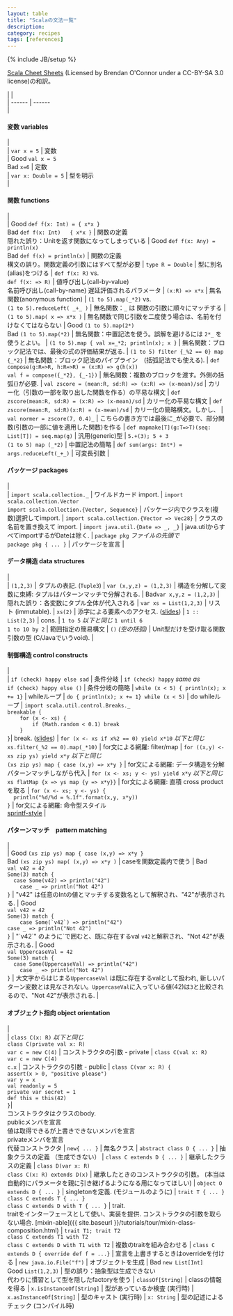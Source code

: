 ```yaml
---
layout: table
title: "Scalaの文法一覧"
description: 
category: recipes
tags: [references]
---
```

{% include JB/setup %}


[Scala Cheet Sheets](http://docs.scala-lang.org/cheatsheets/) (Licensed by Brendan O'Connor under a CC-BY-SA 3.0 license)の和訳。


|                                                                                                          |                 
| ------                                                                                                   | ------          
|  <h4 id="variables">変数 variables</h4>                                                                       |                 
|  `var x = 5`                                                                                             |  変数       
|  <span class="label success">Good</span> `val x = 5`<br> <span class="label important">Bad</span> `x=6`  |  定数       
|  `var x: Double = 5`                                                                                     |  型を明示  
|  <h4 id="functions">関数 functions</h4>                                                                       |                 
|  <span class="label success">Good</span> `def f(x: Int) = { x*x }`<br> <span class="label important">Bad</span> `def f(x: Int)   { x*x }` |  関数の定義 <br> 隠れた誤り：Unitを返す関数になってしまっている 
|  <span class="label success">Good</span> `def f(x: Any) = println(x)`<br> <span class="label important">Bad</span> `def f(x) = println(x)` |  関数の定義 <br> 構文の誤り。関数定義の引数にはすべて型が必要
|  `type R = Double`                                                                                       |  型に別名(alias)をつける
|  `def f(x: R)` vs.<br> `def f(x: => R)`                                                                  |  値呼び出し(call-by-value) <br> 名前呼び出し(call-by-name) 遅延評価されるパラメータ 
|  `(x:R) => x*x`                                                                                          |  無名関数(anonymous function)
|  `(1 to 5).map(_*2)` vs.<br> `(1 to 5).reduceLeft( _+_ )`                                                |  無名関数：`_` は 関数の引数に順々にマッチする
|  `(1 to 5).map( x => x*x )`                                                                              |  無名関数で同じ引数を二度使う場合は、名前を付けなくてはならない
|  <span class="label success">Good</span> `(1 to 5).map(2*)`<br> <span class="label important">Bad</span> `(1 to 5).map(*2)` |  無名関数：中置記法を使う。誤解を避けるには `2*_` を使うとよい。
|  `(1 to 5).map { val x=_*2; println(x); x }`                                                             |  無名関数：ブロック記法では、最後の式の評価結果が返る. 
|  `(1 to 5) filter {_%2 == 0} map {_*2}`                                                                  |  無名関数：ブロック記法のパイプライン　(括弧記法でも使える). 
|  `def compose(g:R=>R, h:R=>R) = (x:R) => g(h(x))` <br> `val f = compose({_*2}, {_-1})`                   |  無名関数：複数のブロックを渡す。外側の括弧{}が必要. 
|  `val zscore = (mean:R, sd:R) => (x:R) => (x-mean)/sd`                                                   |  カリー化（引数の一部を取り出した関数を作る）の平易な構文
|  `def zscore(mean:R, sd:R) = (x:R) => (x-mean)/sd`                                                       |  カリー化の平易な構文
|  `def zscore(mean:R, sd:R)(x:R) = (x-mean)/sd`                                                           |  カリー化の簡略構文。しかし、 
|  `val normer = zscore(7, 0.4)_`                                                                          |  こちらの書き方では最後に`_`が必要で、部分関数(引数の一部に値を適用した関数)を作る
|  `def mapmake[T](g:T=>T)(seq: List[T]) = seq.map(g)`                                                     |  汎用(generic)型
|  `5.+(3); 5 + 3` <br> `(1 to 5) map (_*2)`                                                               |  中置記法の簡略
|  `def sum(args: Int*) = args.reduceLeft(_+_)`                                                            |  可変長引数
|  <h4 id="packages">パッケージ packages</h4>                                                                         |                 
|  `import scala.collection._`                                                                             |  ワイルドカード import. 
|  `import scala.collection.Vector` <br> `import scala.collection.{Vector, Sequence}`                      |  パッケージ内でクラスを(複数)選択してimport. 
|  `import scala.collection.{Vector => Vec28}`                                                             |  クラスの名前を置き換えて import. 
|  `import java.util.{Date => _, _}`                                                                       |  java.utilからすべてimportするがDateは除く.
|  `package pkg` _ファイルの先頭で_ <br> `package pkg { ... }`                                             |  パッケージを宣言
|  <h4 id="data_structures">データ構造 data structures</h2>                                                           |                 
|  `(1,2,3)`                                                                                               |  タプルの表記. (`Tuple3`) 
|  `var (x,y,z) = (1,2,3)`                                                                                 |  構造を分解して変数に束縛: タプルはパターンマッチで分解される.
|  <span class="label important">Bad</span>`var x,y,z = (1,2,3)`                                           |  隠れた誤り：各変数にタプル全体が代入される
|  `var xs = List(1,2,3)`                                                                                  |  リスト (immutable). 
|  `xs(2)`                                                                                                 |  添字による要素へのアクセス. ([slides](http://www.slideshare.net/Odersky/fosdem-2009-1013261/27)) 
|  `1 :: List(2,3)`                                                                                        |  cons. 
|  `1 to 5` _以下と同じ_ `1 until 6` <br> `1 to 10 by 2`                                                      |  範囲指定の簡易構文
|  `()` _(空の括弧)_                                                                                   |  Unit型だけを受け取る関数引数の型 (C/Javaでいうvoid). 
|  <h4 id="control_constructs">制御構造 control constructs</h4>                                                     |                 
|  `if (check) happy else sad`                                                                             |  条件分岐
|  `if (check) happy` _same as_ <br> `if (check) happy else ()`                                            |  条件分岐の簡略
|  `while (x < 5) { println(x); x += 1}`                                                                   |  whileループ
|  `do { println(x); x += 1} while (x < 5)`                                                                |  do whileループ
|  `import scala.util.control.Breaks._`<br>`breakable {`<br>`    for (x <- xs) {`<br>`        if (Math.random < 0.1) break`<br>`    }`<br>`}`|  break. ([slides](http://www.slideshare.net/Odersky/fosdem-2009-1013261/21)) 
|  `for (x <- xs if x%2 == 0) yield x*10` _以下と同じ_ <br>`xs.filter(_%2 == 0).map(_*10)`                    |  for文による網羅: filter/map 
|  `for ((x,y) <- xs zip ys) yield x*y` _以下と同じ_ <br>`(xs zip ys) map { case (x,y) => x*y }`              |  for文による網羅: データ構造を分解パターンマッチしながら代入 
|  `for (x <- xs; y <- ys) yield x*y` _以下と同じ_ <br>`xs flatMap {x => ys map {y => x*y}}`                  |  for文による網羅: 直積 cross product を取る
|  `for (x <- xs; y <- ys) {`<br>    `  println("%d/%d = %.1f".format(x,y, x*y))`<br>`}`                     |  for文による網羅: 命令型スタイル <br>[sprintf-style](http://java.sun.com/javase/6/docs/api/java/util/Formatter.html#syntax) 
|  <h4 id="pattern_matching">パターンマッチ　pattern matching</h2>                                                         |                 
|  <span class="label success">Good</span> `(xs zip ys) map { case (x,y) => x*y }`<br> <span class="label important">Bad</span> `(xs zip ys) map( (x,y) => x*y )` |  caseを関数定義内で使う
|  <span class="label important">Bad</span><br>`val v42 = 42`<br>`Some(3) match {`<br>`  case Some(v42) => println("42")`<br>`    case _ => println("Not 42")`<br>`}` |  "v42" は任意のIntの値とマッチする変数名として解釈され、"42"が表示される. 
|  <span class="label success">Good</span><br>`val v42 = 42`<br>`Some(3) match {`<br>``    case Some(`v42`) => println("42")``<br>`case _ => println("Not 42")`<br>`}`  |  "\`v42\`" のように\`で囲むと、既に存在するval `v42`と解釈され、"Not 42"が表示される. 
|  <span class="label success">Good</span><br>`val UppercaseVal = 42`<br>`Some(3) match {`<br>`  case Some(UppercaseVal) => println("42")`<br>`    case _ => println("Not 42")`<br>`}` |  大文字からはじまる`UppercaseVal` は既に存在するvalとして扱われ, 新しいパターン変数とは見なされない。`UppercaseVal`に入っている値(42)は`3`と比較されるので、"Not 42"が表示される. 
|  <h4 id="object_orientation">オブジェクト指向 object orientation</h4>                                                     |                 
|  `class C(x: R)` _以下と同じ_ <br>`class C(private val x: R)`<br>`var c = new C(4)`                         |  コンストラクタの引数 - private 
|  `class C(val x: R)`<br>`var c = new C(4)`<br>`c.x`                                                      |  コンストラクタの引数 - public 
|  `class C(var x: R) {`<br>`assert(x > 0, "positive please")`<br>`var y = x`<br>`val readonly = 5`<br>`private var secret = 1`<br>`def this = this(42)`<br>`}`|<br>コンストラクタはクラスのbody.<br>publicメンバを宣言<br>値は取得できるが上書きできないメンバを宣言<br>privateメンバを宣言<br>代替コンストラクタ
|  `new{ ... }`                                                                                            |  無名クラス
|  `abstract class D { ... }`                                                                              |  抽象クラスの定義 （生成できない）
|  `class C extends D { ... }`                                                                             |  継承したクラスの定義
|  `class D(var x: R)`<br>`class C(x: R) extends D(x)`                                                     |  継承したときのコンストラクタの引数。 (本当は自動的にパラメータを親に引き継げるようになる用になってほしい)
|  `object O extends D { ... }`                                                                            |  singletonを定義. (モジュールのように)
|  `trait T { ... }`<br>`class C extends T { ... }`<br>`class C extends D with T { ... }`                  |  trait.<br>traitをインターフェースとして使い、実装を提供. コンストラクタの引数を取らない場合. [mixin-able]({{ site.baseurl }}/tutorials/tour/mixin-class-composition.html)
|  `trait T1; trait T2`<br>`class C extends T1 with T2`<br>`class C extends D with T1 with T2`             |  複数のtraitを組み合わせる
|  `class C extends D { override def f = ...}`	                                                           |  宣言を上書きするときはoverrideを付ける
|  `new java.io.File("f")`                   	                                                           |  オブジェクトを生成
|  <span class="label important">Bad</span> `new List[Int]`<br> <span class="label success">Good</span> `List(1,2,3)` |  型の誤り：抽象型は生成できない<br>代わりに慣習として型を隠したfactoryを使う
|  `classOf[String]`                                                                                       |  classの情報を得る
|  `x.isInstanceOf[String]`                                                                                |  型があっているか検査 (実行時) 
|  `x.asInstanceOf[String]`                                                                                |  型のキャスト (実行時) 
|  `x: String`                                                                                             |  型の記述によるチェック (コンパイル時) 







